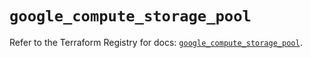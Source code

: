 # `google_compute_storage_pool`

Refer to the Terraform Registry for docs: [`google_compute_storage_pool`](https://registry.terraform.io/providers/hashicorp/google/6.41.0/docs/resources/compute_storage_pool).
